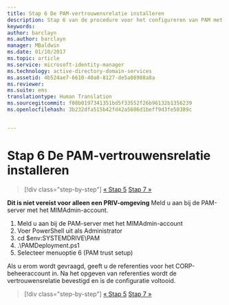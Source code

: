 ```yaml
---
title: Stap 6 De PAM-vertrouwensrelatie installeren
description: Stap 6 van de procedure voor het configureren van PAM met behulp van scripts. Deze sectie bevat informatie over het instellen van de vereiste vertrouwensrelatie tussen het CORP- en het PRIV-domein
keywords: 
author: barclayn
ms.author: barclayn
manager: MBaldwin
ms.date: 01/10/2017
ms.topic: article
ms.service: microsoft-identity-manager
ms.technology: active-directory-domain-services
ms.assetid: 4b524ae7-6610-40a0-8127-de5a08988a8a
ms.reviewer: 
ms.suite: ems
translationtype: Human Translation
ms.sourcegitcommit: f08b0197341351bd5f33552f26b96132b1356239
ms.openlocfilehash: 3b232dfa515b42fd42a5606d1beff9d3fe50389c


---
```


# <a name="step-6-set-up-the-pam-trust"></a>Stap 6 De PAM-vertrouwensrelatie installeren

>[!div class="step-by-step"]
[« Stap 5](sp1-step5-configuring-pam.md)
[Stap 7 »](sp1-step7-setup-sidhistory-sidfiltering.md)

**Dit is niet vereist voor alleen een PRIV-omgeving** Meld u aan bij de PAM-server met het MIMAdmin-account.

1. Meld u aan bij de PAM-server met het MIMAdmin-account
2. Voer PowerShell uit als Administrator
3. cd $env:SYSTEMDRIVE\PAM
4. .\PAMDeployment.ps1
5. Selecteer menuoptie 6 (PAM trust setup)

  Als u erom wordt gevraagd, geeft u de referenties voor het CORP-beheeraccount in. Na het opgeven van referenties wordt de vertrouwensrelatie bevestigd en is de configuratie voltooid.

>[!div class="step-by-step"]
[« Stap 5](sp1-step5-configuring-pam.md)
[Stap 7 »](sp1-step7-setup-sidhistory-sidfiltering.md)



<!--HONumber=Jan17_HO2-->


